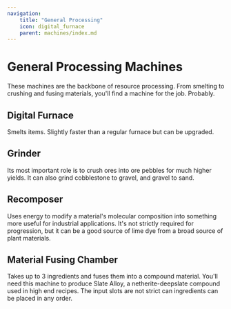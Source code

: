 ```yaml
---
navigation:
    title: "General Processing"
    icon: digital_furnace
    parent: machines/index.md
---
```


# General Processing Machines

These machines are the backbone of resource processing. From smelting to crushing and fusing materials, you'll find a machine
for the job. Probably.

## Digital Furnace
<BlockImage id="digital_furnace" scale="2" />
Smelts items. Slightly faster than a regular furnace but can be upgraded.

## Grinder
<BlockImage id="grinder" scale="2" />
Its most important role is to crush ores into ore pebbles for much higher yields. It can also grind cobblestone to gravel,
and gravel to sand.

## Recomposer
<BlockImage id="recomposer" scale="2" />
Uses energy to modify a material's molecular composition into something more useful for industrial applications. It's not
strictly required for progression, but it can be a good source of lime dye from a broad source of plant materials.

## Material Fusing Chamber
<BlockImage id="material_fusing_chamber" scale="2" />
Takes up to 3 ingredients and fuses them into a compound material. You'll need this machine to produce Slate Alloy, a
netherite-deepslate compound used in high end recipes. The input slots are not strict can ingredients can be placed in any order.